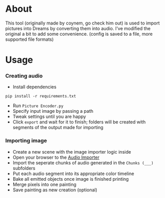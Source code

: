 # About
This tool (originally made by coynem, go check him out) is used to import pictures into Dreams by converting them into audio. I've modified the original a bit to add some convenience. (config is saved to a file, more supported file formats)

# Usage

### Creating audio

* Install dependencies
```
pip install -r requirements.txt
```

* Run `Picture Encoder.py`
* Specify input image by passing a path
* Tweak settings until you are happy
* Click `export` and wait for it to finish; folders will be created with segments of the output made for importing

### Importing image

* Create a new scene with the image importer logic inside
* Open your browser to the [Audio Importer](https://indreams.me/import/audio)
* Import the seperate chunks of audio generated in the `Chunks (___)` subfolders
* Put each audio segment into its appropriate color timeline
* Bake all emitted objects once image is finished printing
* Merge pixels into one painting
* Save painting as new creation (optional)
